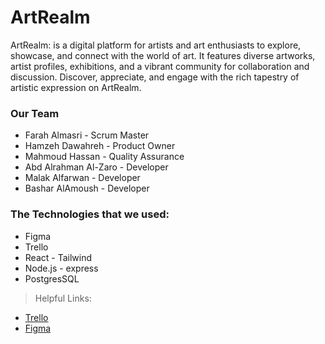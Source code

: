 # ArtRealm

ArtRealm: is a digital platform for artists and art enthusiasts to explore, showcase, and connect with the world of art. 
It features diverse artworks, artist profiles, exhibitions, and a vibrant community for collaboration and discussion.
 Discover, appreciate, and engage with the rich tapestry of artistic expression on ArtRealm.

### Our Team

- Farah Almasri - Scrum Master
- Hamzeh Dawahreh - Product Owner
- Mahmoud Hassan - Quality Assurance
- Abd Alrahman Al-Zaro - Developer
- Malak Alfarwan - Developer
- Bashar AlAmoush - Developer

### The Technologies that we used:

- Figma
- Trello
- React - Tailwind
- Node.js - express
- PostgresSQL

> Helpful Links:

- [Trello](https://trello.com/b/a4TQ446T/entertainment-web-application)
- [Figma](https://www.figma.com/file/UoMc6rEpG2eR8NAB63lDUQ/ArtRealm?fuid=1211620216490156197)